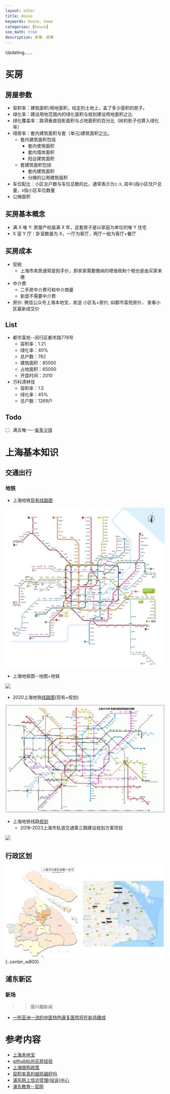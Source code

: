 ```yaml
---
layout: other
title: House 
keywords: house, home
categories: [house]
use_math: true
description: 家事、房事
---
```


Updating......

# 买房

## 房屋参数

- 容积率：建筑面积/用地面积，给定的土地上，盖了多少面积的房子。
- 绿化率：建设用地范围内的绿化面积与规划建设用地面积之比
- 绿化覆盖率：路滑垂直投影面积与占地面积的百分比（树的影子也算入绿化率）
- 得房率：套内建筑面积与套（单元)建筑面积之比。
  - 套内建筑面积包括
  	- 套内使用面积
  	- 套内墙体面积
  	- 阳台建筑面积
  - 套建筑面积包括
    - 套内建筑面积
	- 分摊的公用建筑面积
- 车位配比：小区总户数与车位总数的比，通常表示为`1:X`, 其中`1`指小区住户总量，`X`指小区车位数量
- 公摊面积
  

## 买房基本概念

- 满 X 唯 Y: 房屋产权届满 X 年，这套房子是以家庭为单位的唯 Y 住宅
- X 室 Y 厅：卧室数量为 X，一厅为客厅，两厅一般为客厅+餐厅

## 买房成本

- 契税
  - 上海市卖房通常是到手价，即卖家需要缴纳的增值税和个税也是由买家来缴
- 中介费
  - 二手房中介费可和中介商量
  - 新盘不需要中介费
- 房价: 微信公众号上海本地宝，发送 小区名+房价, 如都市富苑房价， 查看小区最新成交价

## List

- 都市富苑--闵行区都市路778号
  - 容积率：1.21
  - 绿化率：40%
  - 总户数：762
  - 建筑面积：85500
  - 占地面积：65000
  - 开盘时间：2010
- 万科清林径
  - 容积率：1.5
  - 绿化率：45%
  - 总户数：1269户

## Todo

- [ ] 满五唯一--[省多少钱](https://zhuanlan.zhihu.com/p/22148001)

# 上海基本知识

## 交通出行

### 地铁
- 上海地铁[现有线路图](http://sh.bendibao.com/ditie/linemap.shtml)

![](../images/life/上海地铁线路图.gif)

- 上海地铁图--地图+地铁

![](../images/life/real-metro-sh-2019.png)

- 2020上海地铁[线路图](http://sh.bendibao.com/ditie/linemap.shtml)(现有+规划)

![](../images/life/shanghai_metro_2020.jpg)

- 上海地铁线路[规划](http://sh.bendibao.com/ditie/plan.shtml)
	- 2018-2023上海市轨道交通第三期建设规划方案项目

![](../images/life/2018-2020方案项目表.png)

## 行政区划

![](../images/life/home-schematic.png){:.center_w800}


## 浦东新区

### 新场

>>感兴趣新闻

- [一所亚洲一流的中医特色康复医院将在新场建成](http://www.pudong.gov.cn/shpd/childSite/20191016/016027005_8d713dcf-6bea-4f79-98e3-7f1a8a95e327.htm)

# 参考内容

- [上海本地宝](http://sh.bendibao.com/)
- [github杭州买房经验](https://github.com/houshanren/hangzhou_house_knowledge)
- [上海限购政策](https://zhuanlan.zhihu.com/p/34229530)
- [容积率真的越低越好吗](https://page.lianjia.com/subject/28768.html)
- [浦东网上信访受理(投诉)中心](http://qxf.sh.gov.cn/310115)
- [浦东教育--官网](http://www.pudong.gov.cn/jyj/)
